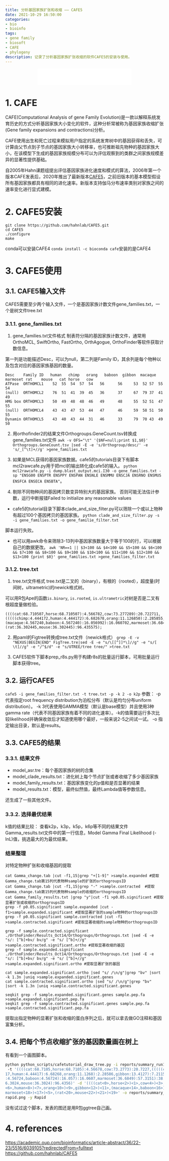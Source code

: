```yaml
---
title: 分析基因家族扩张和收缩 —— CAFE5
date: 2021-10-29 16:50:00
categories:
- bio
- bioinfo
tags:
- gene family
- biosoft
- CAFE
- phylogeny
description: 记录了分析基因家族扩张收缩的软件CAFE5的安装与使用。
---
```


<div align="middle"><iframe frameborder="no" border="0" marginwidth="0" marginheight="0" width=298 height=52 src="//music.163.com/outchain/player?type=2&id=17059176&auto=1&height=32"></iframe></div>

# 1. CAFE
CAFE(Computational Analysis of gene Family Evolution)是一款以解释系统发育历史的方式分析基因家族大小变化的软件，这种分析常被称为基因家族收缩扩张(Gene family expansions and contractions)分析。

CAFE使用出生和死亡过程来模拟用户指定的系统发育树中的基因获得和丢失，可计算由父节点到子节点的基因家族大小转移率，也可推断祖先物种的基因家族大小，在该模型下生成的基因家族规模分布可以为评估观察到的类群之间家族规模差异的显著性提供基础。

自2005年Hahn课题组提出评估基因家族进化速度和模式的算法，2006年第一个版本CAFE发表后，2020年推出了最新版本[CAFE5](https://academic.oup.com/bioinformatics/article-abstract/36/22-23/5516/6039105?redirectedFrom=fulltext)，之前旧版本的基本模型假设所有基因家族都具有相同的进化速率。新版本支持伽马分布速率类别对家族之间的速率变化进行显式建模。

# 2. CAFE5安装

```
git clone https://github.com/hahnlab/CAFE5.git
cd CAFE5
./configure
make
```

conda可以安装CAFE4
`conda install -c bioconda cafe`安装的是CAFE4

# 3. CAFE5使用
## 3.1. CAFE5输入文件
CAFE5需要至少两个输入文件，一个是基因家族计数文件gene_families.txt，一个是树文件tree.txt
### 3.1.1. gene_families.txt
1. gene_families.txt文件格式
制表符分隔的基因家族计数文件，通常用OrthoMCL, SwiftOrtho, FastOrtho, OrthAgogue, OrthoFinder等软件获取计数信息。

第一列是功能描述Desc，可以为null，第二列是Family ID，其余列是每个物种以及包含对应的基因家族基因的数量。

```gene_families.txt示例
Desc	Family ID	human	chimp	orang	baboon	gibbon	macaque	marmoset rat	mouse	cat	horse	cow
ATPase	ORTHOMCL1	 52	 55	 54	 57	 54	  56	  56	 53	 52	57	55	 54
(null)	ORTHOMCL2	 76	 51	 41	 39	 45	  36	  37	 67	 79	37	41	 49
HMG box	ORTHOMCL3	 50	 49	 48	 48	 46	  49	  48	 55	 52	51	47	 55
(null)	ORTHOMCL4	 43	 43	 47	 53	 44	  47	  46	 59	 58	51	50	 55
Dynamin	ORTHOMCL5	 43	 40	 43	 44	 31	  46	  33	 79	 70	43	49	 50
```

2. 用orthofinder2的结果文件Orthogroups.GeneCount.tsv转换成gene_families.txt文件
`awk -v OFS="\t" '{$NF=null;print $1,$0}' Orthogroups.GeneCount.tsv |sed -E -e 's/Orthogroup/desc/' -e 's/_[^\t]+//g' >gene_families.txt`

3. 如果是MCL获得的基因家族数据。cafe5的tutorials目录下有脚本mcl2rawcafe.py用于把mcl的输出转化成cafe5的输入。
`python mcl2rawcafe.py -i dump.blast_output.mci.I30 -o gene_families.txt -sp "ENSG00 ENSPTR ENSPPY ENSPAN ENSNLE ENSMMU ENSCJA ENSRNO ENSMUS ENSFCA ENSECA ENSBTA"`。

4. 剔除不同物种间的基因拷贝数变异特别大的基因家族。
否则可能无法估计参数，运行中断报错Failed to initialize any reasonable values

- cafe5的tutorial目录下脚本clade_and_size_filter.py可以筛除一个或以上物种有超过100个基因拷贝的基因家族。
`python clade_and_size_filter.py -s -i gene_families.txt -o gene_familie_filter.txt`

脚本运行失败。

- 也可以用awk命令来筛除3-13列中基因家族数量大于等于100的行，可以根据自己的数据更改。
`awk 'NR==1 || $3<100 && $4<100 && $5<100 && $6<100 && $7<100 && $8<100 && $9<100 && $10<100 && $11<100 && $12<100 && $13<100 {print $0}' gene_families.txt >gene_families_filter.txt`

### 3.1.2. tree.txt
1. tree.txt文件格式
tree.txt是二叉的（binary），有根的（rooted），超度量(时间树，ultrametric)的newick格式树。

可以用R包Ape的函数`is.binary`, `is.rooted`, `is.ultrametric`对树是否是二叉有根超度量做检验。

```tree.txt文件的示例
((((cat:68.710507,horse:68.710507):4.566782,cow:73.277289):20.722711,(((((chimp:4.444172,human:4.444172):6.682678,orang:11.126850):2.285855,gibbon:13.412706):7.211527,(macaque:4.567240,baboon:4.567240):16.056992):16.060702,marmoset:36.684935):57.315065):38.738021,(rat:36.302445,mouse:36.302445):96.435575);
```

2. 用paml的Figtree转换成tree.txt文件（newick格式）
`grep -E -v "NEXUS|BEGIN|END" FigTree.tre|sed -E -e "s/\[[^]]*\]//g" -e "s/[ \t]//g" -e "/^$/d" -e "s/UTREE/tree tree/" >tree.txt`

3. CAFE5软件下脚本prep_r8s.py用于构建r8s的批量运行脚本，可用批量运行脚本获得tree。

## 3.2. 运行CAFE5
`cafe5 -i gene_families_filter.txt -t tree.txt -p -k 2 -o k2p`
参数：
-p代表指定root frequency distribution为泊松分布（默认是均匀分布uniform distribution）。
-k 3代表使用GAMMA模型（默认是base模型）并且使用3种gamma rate（代表不同基因家族有着不同的进化速率）。-k的值需要运行多次比较likelihood并确保收敛后才知道使用哪个最好，一般来说2-5之间试一试。
-o 指定输出目录，默认是results。

## 3.3. CAFE5的结果
### 3.3.1. 结果文件
- model_asr.tre：每个基因家族的树的合集
- model_clade_results.txt：进化树上每个节点扩张或者收缩了多少基因家族
- model_family_results.txt：基因家族变化的p值和是否显著的结果
- model_results.txt：模型，最终似然值，最终Lambda值等参数信息。

还生成了一些其他文件。

### 3.3.2. 选择最优结果
k值的结果比较：
查看k2p，k3p，k5p，k6p等不同的结果文件Gamma_results.txt文件中的第一行信息，Model Gamma Final Likelihood (-lnL)值，挑选最大的为最优结果。

### 结果整理

对特定物种扩张和收缩基因的提取
```
cat Gamma_change.tab |cut -f1,15|grep "+[1-9]" >sample.expanded #提取Gamma_change.tab第15列代表物种sample的扩张的orthogroupsID
cat Gamma_change.tab |cut -f1,15|grep "-" >sample.contracted  #提取Gamma_change.tab第15列代表物种sample的收缩的orthogroupsID
cat Gamma_family_results.txt |grep "y"|cut -f1 >p0.05.significant #提取显著扩张或收缩的orthogroupsID
grep -f p0.05.significant sample.expanded |cut -f1>sample.expanded.significant #提取显著扩张的sample物种的orthogroupsID
grep -f p0.05.significant sample.contracted |cut -f1 >sample.contracted.significant #提取显著收缩的sample物种的orthogroupsID

grep -f sample.contracted.significant ./OrthoFinder/Results_Oct14/Orthogroups/Orthogroups.txt |sed -E -e "s/: [^b]+bv/ bv/g" -e "s/ [^b]+//g" >sample.contracted.significant.ortho #提取显著收缩的基因
grep -f sample.expanded.significant ./OrthoFinder/Results_Oct14/Orthogroups/Orthogroups.txt |sed -E -e "s/: [^b]+bv/ bv/g" -e "s/ [^b]+//g" >sample.expanded.significant.ortho #提取显著扩张的基因

cat sample.expanded.significant.ortho |sed "s/ /\n/g"|grep "bv" |sort -k 1.3n |uniq >sample.expanded.significant.genes
cat sample.contracted.significant.ortho |sed "s/ /\n/g"|grep "bv" |sort -k 1.3n |uniq >sample.contracted.significant.genes

seqkit grep -f sample.expanded.significant.genes sample.pep.fa >sample.expanded.significant.pep.fa
seqkit grep -f sample.contracted.significant.genes sample.pep.fa >sample.contracted.significant.pep.fa
```

提取出指定物种的显著扩张和收缩的蛋白序列之后，就可以拿去做GO注释和基因富集分析。


## 3.4. 把每个节点收缩扩张的基因数量画在树上
有看到一个画图脚本。
```sh
python python_scripts/cafetutorial_draw_tree.py -i reports/summary_run1_node.txt
 -t '((((cat:68.7105,horse:68.7105):4.56678,cow:73.2773):20.7227,(((((chimp:4.444
17,human:4.44417):6.68268,orang:11.1268):2.28586,gibbon:13.4127):7.21153,(macaque
:4.56724,baboon:4.56724):16.057):16.0607,marmoset:36.6849):57.3151):38.738,(rat:3
6.3024,mouse:36.3024):96.4356)' -d '((((cat<0>,horse<2>)<1>,cow<4>)<3>,(((((chimp
<6>,human<8>)<7>,orang<10>)<9>,gibbon<12>)<11>,(macaque<14>,baboon<16>)<15>)<13>,
marmoset<18>)<17>)<5>,(rat<20>,mouse<22>)<21>)<19>' -o reports/summary_run1_tree_
rapid.png -y Rapid
```

没有试过这个脚本，发表的图还是用R包ggtree自己画。

# 4. references
https://academic.oup.com/bioinformatics/article-abstract/36/22-23/5516/6039105?redirectedFrom=fulltext
https://github.com/hahnlab/CAFE5
